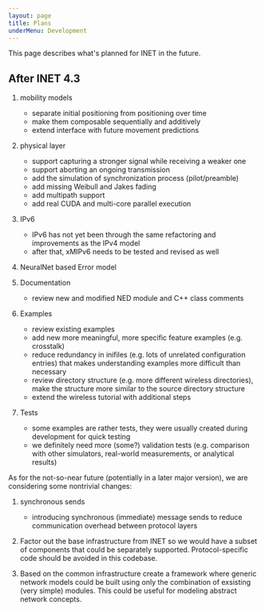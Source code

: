 ```yaml
---
layout: page
title: Plans
underMenu: Development
---
```


This page describes what's planned for INET in the future.

## After INET 4.3 

1. mobility models
    * separate initial positioning from positioning over time
    * make them composable sequentially and additively
    * extend interface with future movement predictions

2. physical layer
    * support capturing a stronger signal while receiving a weaker one
    * support aborting an ongoing transmission
    * add the simulation of synchronization process (pilot/preamble)
    * add missing Weibull and Jakes fading
    * add multipath support
    * add real CUDA and multi-core parallel execution

3. IPv6
    * IPv6 has not yet been through the same refactoring and improvements as the IPv4 model
    * after that, xMIPv6 needs to be tested and revised as well

4. NeuralNet based Error model

5. Documentation
    * review new and modified NED module and C++ class comments

6. Examples
    * review existing examples
    * add new more meaningful, more specific feature examples (e.g. crosstalk)
    * reduce redundancy in inifiles (e.g. lots of unrelated configuration entries) that makes understanding examples more difficult than necessary
    * review directory structure (e.g. more different wireless directories), make the structure more similar to the source directory structure
    * extend the wireless tutorial with additional steps

7. Tests
    * some examples are rather tests, they were usually created during development for quick testing
    * we definitely need more (some?) validation tests (e.g. comparison with other simulators, real-world measurements, or analytical results)

As for the not-so-near future (potentially in a later major version), we are considering some nontrivial changes:

1. synchronous sends
    * introducing synchronous (immediate) message sends to reduce communication overhead between protocol layers

2. Factor out the base infrastructure from INET so we would have a subset of components that could be separately supported.
   Protocol-specific code should be avoided in this codebase.

3. Based on the common infrastructure create a framework where generic network models could be built using only the
   combination of exsisting (very simple) modules. This could be useful for modeling abstract network concepts.